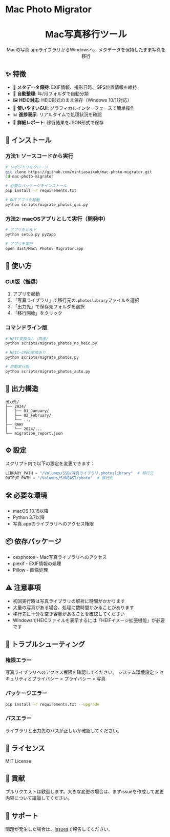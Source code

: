 # Mac Photo Migrator

<div align="center">
  <h1>Mac写真移行ツール</h1>
  <p>Macの写真.appライブラリからWindowsへ、メタデータを保持したまま写真を移行</p>
</div>

## ✨ 特徴

- 📸 **メタデータ保持**: EXIF情報、撮影日時、GPS位置情報を維持
- 📁 **自動整理**: 年/月フォルダで自動分類
- 🖼️ **HEIC対応**: HEIC形式のまま保存（Windows 10/11対応）
- 🎨 **使いやすいGUI**: グラフィカルインターフェースで簡単操作
- 📊 **進捗表示**: リアルタイムで処理状況を確認
- 📝 **詳細レポート**: 移行結果をJSON形式で保存

## 🚀 インストール

### 方法1: ソースコードから実行

```bash
# リポジトリをクローン
git clone https://github.com/mintiasaikoh/mac-photo-migrator.git
cd mac-photo-migrator

# 必要なパッケージをインストール
pip install -r requirements.txt

# GUIアプリを起動
python scripts/migrate_photos_gui.py
```

### 方法2: macOSアプリとして実行（開発中）

```bash
# アプリをビルド
python setup.py py2app

# アプリを実行
open dist/Mac\ Photo\ Migrator.app
```

## 📖 使い方

### GUI版（推奨）

1. アプリを起動
2. 「写真ライブラリ」で移行元の`.photoslibrary`ファイルを選択
3. 「出力先」で保存先フォルダを選択
4. 「移行開始」をクリック

### コマンドライン版

```bash
# HEIC変換なし（高速）
python scripts/migrate_photos_no_heic.py

# HEIC→JPEG変換あり
python scripts/migrate_photos.py

# 自動実行版
python scripts/migrate_photos_auto.py
```

## 📁 出力構造

```
出力先/
├── 2024/
│   ├── 01_January/
│   ├── 02_February/
│   └── ...
├── RAW/
│   └── 2024/...
└── migration_report.json
```

## ⚙️ 設定

スクリプト内で以下の設定を変更できます：

```python
LIBRARY_PATH = "/Volumes/SSD/写真ライブラリ.photoslibrary"  # 移行元
OUTPUT_PATH = "/Volumes/SUNEAST/photo"  # 移行先
```

## 🛠️ 必要な環境

- macOS 10.15以降
- Python 3.7以降
- 写真.appのライブラリへのアクセス権限

## 📦 依存パッケージ

- osxphotos - Mac写真ライブラリへのアクセス
- piexif - EXIF情報の処理
- Pillow - 画像処理

## ⚠️ 注意事項

- 初回実行時は写真ライブラリの解析に時間がかかります
- 大量の写真がある場合、処理に数時間かかることがあります
- 移行先に十分な空き容量があることを確認してください
- WindowsでHEICファイルを表示するには「HEIFイメージ拡張機能」が必要です

## 🐛 トラブルシューティング

### 権限エラー
写真ライブラリへのアクセス権限を確認してください。
システム環境設定 > セキュリティとプライバシー > プライバシー > 写真

### パッケージエラー
```bash
pip install -r requirements.txt --upgrade
```

### パスエラー
ライブラリと出力先のパスが正しいか確認してください。

## 📄 ライセンス

MIT License

## 🤝 貢献

プルリクエストは歓迎します。大きな変更の場合は、まずissueを作成して変更内容について議論してください。

## 📧 サポート

問題が発生した場合は、[Issues](https://github.com/mintiasaikoh/mac-photo-migrator/issues)で報告してください。